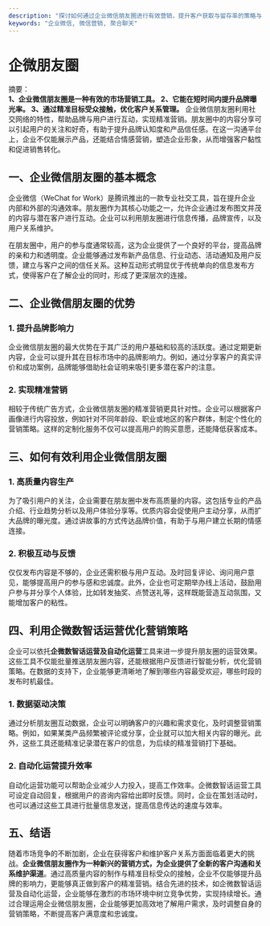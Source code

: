 ```yaml
---
description: "探讨如何通过企业微信朋友圈进行有效营销，提升客户获取与留存率的策略与技巧。"
keywords: "企业微信, 微信营销, 聚合聊天"
---
```

# 企微朋友圈

摘要：  
**1、企业微信朋友圈是一种有效的市场营销工具。 2、它能在短时间内提升品牌曝光率。 3、通过精准目标受众接触，优化客户关系管理。** 企业微信朋友圈利用社交网络的特性，帮助品牌与用户进行互动，实现精准营销。朋友圈中的内容分享可以引起用户的关注和好奇，有助于提升品牌认知度和产品信任感。在这一沟通平台上，企业不仅能展示产品，还能结合情感营销，塑造企业形象，从而增强客户黏性和促进销售转化。

## 一、企业微信朋友圈的基本概念

企业微信（WeChat for Work）是腾讯推出的一款专业社交工具，旨在提升企业内部和外部的沟通效率。朋友圈作为其核心功能之一，允许企业通过发布图文并茂的内容与潜在客户进行互动。企业可以利用朋友圈进行信息传播，品牌宣传，以及用户关系维护。

在朋友圈中，用户的参与度通常较高，这为企业提供了一个良好的平台，提高品牌的亲和力和透明度。企业能够通过发布新产品信息、行业动态、活动通知及用户反馈，建立与客户之间的信任关系。这种互动形式明显优于传统单向的信息发布方式，使得客户在了解企业的同时，形成了更深层次的连接。

## 二、企业微信朋友圈的优势

### 1. 提升品牌影响力

企业微信朋友圈的最大优势在于其广泛的用户基础和较高的活跃度。通过定期更新内容，企业可以提升其在目标市场中的品牌影响力。例如，通过分享客户的真实评价和成功案例，品牌能够借助社会证明来吸引更多潜在客户的注意。

### 2. 实现精准营销

相较于传统广告方式，企业微信朋友圈的精准营销更具针对性。企业可以根据客户画像进行内容投放，例如针对不同年龄段、职业或地区的客户群体，制定个性化的营销策略。这样的定制化服务不仅可以提高用户的购买意愿，还能降低获客成本。

## 三、如何有效利用企业微信朋友圈

### 1. 高质量内容生产

为了吸引用户的关注，企业需要在朋友圈中发布高质量的内容。这包括专业的产品介绍、行业趋势分析以及用户体验分享等。优质内容会促使用户主动分享，从而扩大品牌的曝光度。通过讲故事的方式传达品牌价值，有助于与用户建立长期的情感连接。

### 2. 积极互动与反馈

仅仅发布内容是不够的，企业还需积极与用户互动。及时回复评论、询问用户意见，能够提高用户的参与感和忠诚度。此外，企业也可定期举办线上活动，鼓励用户参与并分享个人体验，比如转发抽奖、点赞送礼等，这样既能营造互动氛围，又能增加客户的粘性。

## 四、利用企微数智话运营优化营销策略

企业可以依托**企微数智话运营及自动化运营**工具来进一步提升朋友圈的运营效果。这些工具不仅能批量推送朋友圈内容，还能根据用户反馈进行智能分析，优化营销策略。在数据的支持下，企业能够更清晰地了解到哪些内容最受欢迎，哪些时段的发布时机最佳。

### 1. 数据驱动决策

通过分析朋友圈互动数据，企业可以明确客户的兴趣和需求变化，及时调整营销策略。例如，如果某类产品频繁被评论或分享，企业就可以加大相关内容的曝光。此外，这些工具还能精准记录潜在客户的信息，为后续的精准营销打下基础。

### 2. 自动化运营提升效率

自动化运营功能可以帮助企业减少人力投入，提高工作效率。企微数智话运营工具可设定自动回复，根据用户的咨询内容给出即时反馈。同时，企业在策划活动时，也可以通过这些工具进行批量信息发送，提高信息传达的速度与效率。

## 五、结语

随着市场竞争的不断加剧，企业在获得客户和维护客户关系方面面临着更大的挑战。**企业微信朋友圈作为一种新兴的营销方式，为企业提供了全新的客户沟通和关系维护渠道**。通过高质量内容的制作与精准目标受众的接触，企业不仅能够提升品牌的影响力，更能够真正做到客户的精准营销。结合先进的技术，如企微数智话运营及自动化运营，企业能够在激烈的市场环境中树立竞争优势，实现持续增长。通过合理运用企业微信朋友圈，企业能够更加高效地了解用户需求，及时调整自身的营销策略，不断提高客户满意度和忠诚度。
